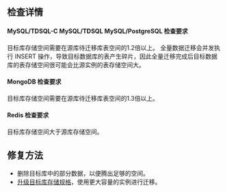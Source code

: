 
## 检查详情
#### MySQL/TDSQL-C MySQL/TDSQL MySQL/PostgreSQL 检查要求

目标库存储空间需要在源库待迁移库表空间的1.2倍以上。
全量数据迁移会并发执行 INSERT 操作，导致目标数据库的表产生碎片，因此全量迁移完成后目标数据库的表存储空间很可能会比源实例的表存储空间大。

#### MongoDB 检查要求
目标库存储空间需要在源库待迁移库表空间的1.3倍以上。

#### Redis 检查要求

目标库存储空间大于源库存储空间。

## 修复方法
- 删除目标库中的部分数据，以便腾出足够的空间。 
- [升级目标库存储规格](https://cloud.tencent.com/document/product/236/19707)，使用更大容量的实例进行迁移。

